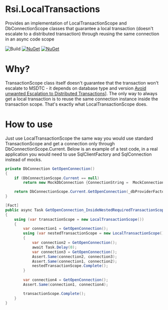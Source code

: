 # Rsi.LocalTransactions
Provides an implementation of LocalTransactionScope and DbConnectionScope classes that guarantee a local transaction (doesn't escalate to a distributed transaction) through reusing the same connection in an async code scope

![Build](https://github.com/rsivanov/Rsi.LocalTransactions/workflows/Build%20&%20test%20&%20publish%20Nuget/badge.svg?branch=master)
[![NuGet](https://img.shields.io/nuget/dt/Rsi.LocalTransactions)](https://www.nuget.org/packages/Rsi.LocalTransactions) 
[![NuGet](https://img.shields.io/nuget/v/Rsi.LocalTransactions)](https://www.nuget.org/packages/Rsi.LocalTransactions)

Why?
===
TransactionScope class itself doesn't guarantee that the transaction won't escalate to MSDTC - it depends on database type and version [Avoid unwanted Escalation to Distributed Transactions](https://petermeinl.wordpress.com/2011/03/13/avoiding-unwanted-escalation-to-distributed-transactions/)]. The only way to always get a local transaction is to reuse the same connection instance inside the transaction scope. That's exactly what LocalTransactionScope does.

How to use
===
Just use LocalTransactionScope the same way you would use standard TransactionScope and get a connection only through DbConnectionScope.Current. Below is an example of a test code, in a real application you would need to use SqlClientFactory and SqlConnection instead of mocks.

```csharp
private DbConnection GetOpenConnection()
{
    if (DbConnectionScope.Current == null)
        return new MockDbConnection {ConnectionString =  MockConnectionString};

    return DbConnectionScope.Current.GetOpenConnection(_dbProviderFactory, MockConnectionString);
}

[Fact]
public async Task GetOpenConnection_InsideNestedRequiredTransactionScope_ReturnsTheSameInstance()
{
    using (var transactionScope = new LocalTransactionScope())
    {
        var connection1 = GetOpenConnection();
        using (var nestedTransactionScope = new LocalTransactionScope())
        {
            var connection2 = GetOpenConnection();
            await Task.Delay(0);
            var connection3 = GetOpenConnection();
            Assert.Same(connection2, connection3);
            Assert.Same(connection1, connection2);
            nestedTransactionScope.Complete();
        }
        
        var connection4 = GetOpenConnection();
        Assert.Same(connection1, connection4);				

        transactionScope.Complete();
    }
}
```
